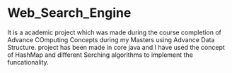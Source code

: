 # Web_Search_Engine
It is a academic project which was made during the course completion of Advance COmputing Concepts during my Masters using Advance Data Structure.
project has been made in core java and I have used the concept of HashMap and different Serching algorithms to implement the funcationality.


